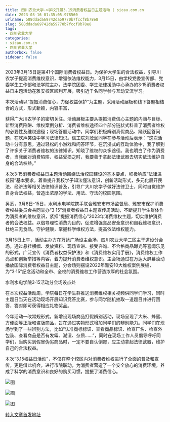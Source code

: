 ```yaml
---
title: 四川农业大学->学校开展3.15消费者权益日主题活动 | sicau.com.cn
date: 2023-03-16 01:35:05.978560
urlname: 588ddada69742da59770b7fccf8b78e8
slug: 588ddada69742da59770b7fccf8b78e8
tags: 
- 四川农业大学
categories:
- sicau.com.cn
- 四川农业大学
authorbox: false
sidebar: false
---
```

2023年3月15日是第41个国际消费者权益日。为保护大学生的合法权益，引导川农学子提高消费维权意识，增强依法维权能力，3月15日，由学校党委宣传部、党委学生工作部和法学院主办，法学院团委、学生法律援助中心承办的3·15消费者权益日主题活动在雅安校区顺利开展，吸引近千名同学参与互动交流学习。

本次活动以“提振消费信心，力促权益保护”为主题，采用活动展板和线下答题相结合的方式，形式新颖，内容丰富，
<!--more-->
获得广大川农学子的密切关注。活动展板主要从提振消费信心主题的内涵与目标、新型消费陷阱、维权案例分析、消费者维权途径四个部分链状式科普了消费者维权的必要性及维权途径；现场答题活动中，同学们积极辨别真假商品、踊跃回答问题，在欢声笑语中学习法律知识。信工院刘茂润同学在参与活动后表示：“这次活动十分有意思，通过轻松的小游戏和问答环节，在沉浸式的互动体验中，我了解到了许多关于消费者维权的法律知识，知晓了维权的众多途径。我也明白了作为消费者，当我面对消费陷阱、权益受损之时，我要善于拿起法律武器去切实依法维护自身的合法权益。”

本次3·15消费者权益日主题活动围绕法治校园建设的基本要点，积极响应“法律进校园”基本要求，着重提升我校学子知法懂法意识，创新活动形式，多元化展开民法、经济法等相关法律知识普及，引导广大川农学子做好法律卫士，同时自觉维护自身合法权益，营造出浓厚的学法、用法、守法的校园氛围。

另悉，3月8日-15日，水利水电学院携手联合雅安市市场监督局、雅安市保护消费者权益委员会共同举办“3·15”消费者权益日主题宣传周活动，不断提升学生群体作为消费者的维权意识，紧扣“提振消费信心”2023年消费维权主题，切实维护消费者的合法权益。以倡导理性消费为目的，促进增强食品安全意识和自我维权意识，杜绝三无食品，守护健康，掌握科学维权方法，提高依法维权能力。

3月15日上午，活动主办方在万达广场设主会场，四川农业大学二区主干道设分会场，通过悬挂横幅、发放资料、现场宣讲、接受咨询、不合格商品曝光等喜闻乐见的形式，广泛宣传《消费者权益保护法》和《消费维权实用手册》，消费维权工作亮点和创新举措等内容，着力提升消费者维权意识。主会场通过在万达大屏幕滚动播放国际消费者权益日主题，分会场则摆设2022年雅安10大维权案例展板，为“3·15”纪念活动和全市、全校的消费维权工作营造浓厚的社会氛围。

水利水电学院3·15活动分会场设点处

在本次权益活动周，学院每日在学生群推送消费维权相关视频供同学们学习，同时主题日当天在活动现场开展知识竞答比赛，参与同学随机抽取一道题目并进行回答，答对即可获得相应礼物奖品。

今年活动一改常规形式，新增设现场商品打假辨别活动，现场呈现了大米、蜂蜜、方便面等正版和盗版商品，旨在通过实物形式增加同学们的辨别能力。同学们在现场学到了一些辨别方法，比如“认准商标标识、查看商品标识、检查厂名、检查外包装、查看商品是否有发霉、潮湿、杂质……”，同时在现场工作人员倡导呼吁同学们，当购买到假冒伪劣商品时，一定不要自认倒霉，应主动拿起法律武器，维护自己的合法权益。

本次“3.15权益日活动”，不仅在整个校区内对消费者维权进行了全面的普及和宣传，更是借此机会，进行市院联动，为消费者营造了一个安全放心的消费环境，养成了科学的消费意识和良好的购买习惯，提振了消费信心。

![图](https://news.sicau.edu.cn/__local/B/D1/CE/5AA872A0F2F80D4533760A9F534_1EC86067_66174.png)

![图](https://news.sicau.edu.cn/__local/F/3C/B4/B63ECC3E222DC35F5FF748AA722_1D51A82C_2A9981.png)

![图](https://news.sicau.edu.cn/__local/1/FF/B4/DF107E9ADDDFFE49267F1B081D6_205669EA_175AF8.png)

[转入文章首发地址](https://news.sicau.edu.cn/info/1078/71407.htm)
